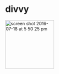 # divvy

<img width="156" alt="screen shot 2016-07-18 at 5 50 25 pm" src="https://cloud.githubusercontent.com/assets/10538978/16934063/34b7ead4-4d10-11e6-90cf-a87f3804ea30.png">

